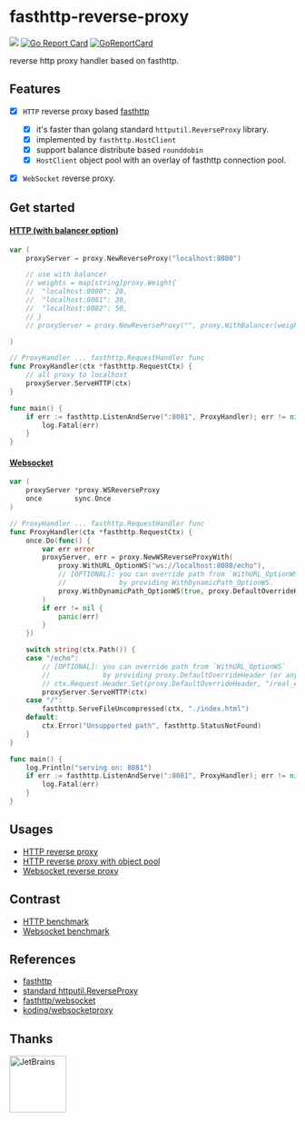 # fasthttp-reverse-proxy
![](https://img.shields.io/badge/LICENSE-MIT-blue.svg) [![Go Report Card](https://goreportcard.com/badge/github.com/yeqown/fasthttp-reverse-proxy/v2)](https://goreportcard.com/report/github.com/yeqown/fasthttp-reverse-proxy/v2) [![GoReportCard](https://godoc.org/github.com/yeqown/fasthttp-reverse-proxy/v2?status.svg)](https://godoc.org/github.com/yeqown/fasthttp-reverse-proxy/v2)

reverse http proxy handler based on fasthttp.

## Features

- [x] `HTTP` reverse proxy based [fasthttp](https://github.com/valyala/fasthttp)
  
	- [x] it's faster than golang standard `httputil.ReverseProxy` library.
	- [x] implemented by `fasthttp.HostClient` 
	- [x] support balance distribute based `rounddobin`
	- [x] `HostClient` object pool with an overlay of fasthttp connection pool.

* [x] `WebSocket` reverse proxy.

## Get started

#### [HTTP (with balancer option)](./examples/fasthttp-reverse-proxy-with-bla/proxy.go)

```go
var (
	proxyServer = proxy.NewReverseProxy("localhost:8080")

	// use with balancer
	// weights = map[string]proxy.Weight{
	// 	"localhost:8080": 20,
	// 	"localhost:8081": 30,
	// 	"localhost:8082": 50,
	// }
	// proxyServer = proxy.NewReverseProxy("", proxy.WithBalancer(weights))

)

// ProxyHandler ... fasthttp.RequestHandler func
func ProxyHandler(ctx *fasthttp.RequestCtx) {
	// all proxy to localhost
	proxyServer.ServeHTTP(ctx)
}

func main() {
	if err := fasthttp.ListenAndServe(":8081", ProxyHandler); err != nil {
		log.Fatal(err)
	}
}
```

#### [Websocket](./examples/ws-fasthttp-reverse-proxy/README.md)

```go
var (
	proxyServer *proxy.WSReverseProxy
	once        sync.Once
)

// ProxyHandler ... fasthttp.RequestHandler func
func ProxyHandler(ctx *fasthttp.RequestCtx) {
	once.Do(func() {
		var err error
		proxyServer, err = proxy.NewWSReverseProxyWith(
			proxy.WithURL_OptionWS("ws://localhost:8080/echo"),
			// [OPTIONAL]: you can override path from `WithURL_OptionWS`
			//             by providing WithDynamicPath_OptionWS.
			proxy.WithDynamicPath_OptionWS(true, proxy.DefaultOverrideHeader),
		)
		if err != nil {
			panic(err)
		}
	})

	switch string(ctx.Path()) {
	case "/echo":
		// [OPTIONAL]: you can override path from `WithURL_OptionWS`
		//             by providing proxy.DefaultOverrideHeader (or any custom) header  
		// ctx.Request.Header.Set(proxy.DefaultOverrideHeader, "/real_echo")
		proxyServer.ServeHTTP(ctx)
	case "/":
		fasthttp.ServeFileUncompressed(ctx, "./index.html")
	default:
		ctx.Error("Unsupported path", fasthttp.StatusNotFound)
	}
}

func main() {
	log.Println("serving on: 8081")
	if err := fasthttp.ListenAndServe(":8081", ProxyHandler); err != nil {
		log.Fatal(err)
	}
}

```

## Usages

* [HTTP reverse proxy](./examples/fasthttp-reverse-proxy/proxy.go)
* [HTTP reverse proxy with object pool](./examples/fasthttp-reverse-proxy-with-pool/pool.go)
* [Websocket reverse proxy](./examples/ws-fasthttp-reverse-proxy)

## Contrast

* [HTTP benchmark](./docs/http-benchmark.md)
* [Websocket benchmark](./docs/ws-benchmark.md)

## References

* [fasthttp](https://github.com/valyala/fasthttp)
* [standard httputil.ReverseProxy](https://golang.org/pkg/net/http/httputil/#ReverseProxy)
* [fasthttp/websocket](https://github.com/fasthttp/websocket)
* [koding/websocketproxy](https://github.com/koding/websocketproxy)

## Thanks

<a href="https://www.jetbrains.com/?from=fasthttp-reverse-proxy" _blank="#">
    <img src="https://www.jetbrains.com/company/brand/img/jetbrains_logo.png" width="100" alt="JetBrains"/>
</a>
